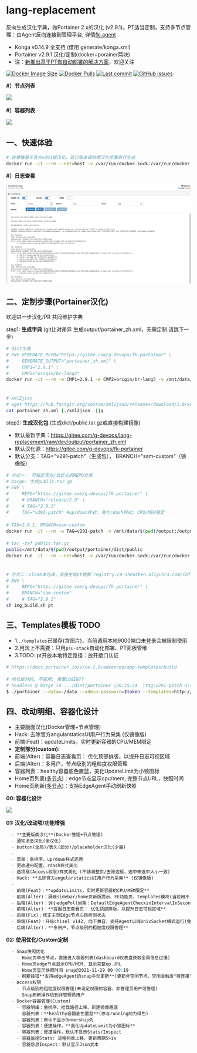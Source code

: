 # lang-replacement

反向生成汉化字典，做Portainer 2.x的汉化 (v2.9.1)。PT适当定制，支持多节点管理：由Agent反向连接到管理平台, 详情[fk-agent](https://gitee.com/g-devops/fk-agent)

- Konga v0.14.9 全支持 (借用 generate/konga.xml)
- Portainer v2.9.1 汉化/定制(docker+porainer两块)
- 注：[新推出基于PT做自动部署的解决方案](https://gitee.com/g-devops/fk-portainer-stack-utils)，欢迎关注

[![Docker Image Size](https://img.shields.io/docker/image-size/infrastlabs/portainer-cn/latest)](https://hub.docker.com/r/infrastlabs/portainer-cn/tags)
[![Docker Pulls](https://img.shields.io/docker/pulls/infrastlabs/portainer-cn.svg)](https://hub.docker.com/r/infrastlabs/portainer-cn)
[![Last commit](https://img.shields.io/github/last-commit/infrastlabs/lang-replacement.svg)](https://www.github.com/infrastlabs/lang-replacement)
[![GitHub issues](https://img.shields.io/github/issues/infrastlabs/lang-replacement.svg)](https://www.github.com/infrastlabs/lang-replacement/issues)

**#）节点列表**

![](https://gitee.com/g-devops/lang-replacement/raw/dev/static/res/c01-节点列表.png)

**#）容器列表**

![](https://gitee.com/g-devops/lang-replacement/raw/dev/static/res/c02-容器列表.png)

## 一、快速体验

```bash
# 该镜像基于官方v291做汉化，其它版本请依据汉化步骤自行生成
docker run -it --rm --net=host -v /var/run/docker.sock:/var/run/docker.sock infrastlabs/portainer-cn
```

**#）日志查看**

![](./static/res/b22-logs.png)

## 二、定制步骤(Portainer汉化)

欢迎进一步汉化/PR 共同维护字典

step1: **生成字典**  (git比对差异 生成output/portainer_zh.xml，无需定制 请跳下一步)

```bash
# dict生成
# ENV GENERATE_REPO="https://gitee.com/g-devops/fk-portainer" \
#     GENERATE_OUTPUT="portainer_zh.xml" \
#     CMP1="2.9.1" \
#     CMP2="origin/br-lang2"
docker run -it --rm -e CMP1=2.9.1 -e CMP2=origin/br-lang3 -v /mnt/data/$(pwd)/output:/output registry.cn-shenzhen.aliyuncs.com/infrastlabs/lang-replacement:dict


# xml2json
# wget https://hub.fastgit.org/covrom/xml2json/releases/download/1.0/xml2json
cat portainer_zh.xml |./xml2json  |jq

```

step2: **生成汉化包** (生成dict/public.tar.gz或直接构建镜像)

- 默认最新字典：https://gitee.com/g-devops/lang-replacement/raw/dev/output/portainer_zh.xml
- 默认汉化源：https://gitee.com/g-devops/fk-portainer
- 默认分支：TAG="v291-patch"（生成包）， BRANCH="sam-custom"（镜像版）

```bash
# 方式一： 可指定官方/自定义的REPO仓库
# barge: 生成public.tar.gz
# ENV \
#     REPO="https://gitee.com/g-devops/fk-portainer" \ 
#     # BRANCH="release/2.9" \
#     # TAG="2.9.1"
#     TAG="v291-patch" #up/down样式; 美化rdash样式; CPU/MEM限定

# TAG=2.9.1; BRANCH=sam-custom
docker run -it --rm -e TAG=v291-patch -v /mnt/data/$(pwd)/output:/output registry.cn-shenzhen.aliyuncs.com/infrastlabs/lang-replacement:replace

# tar -zxf public.tar.gz 
public=/mnt/data/$(pwd)/output/portainer/dist/public
docker run -it --rm --net=host -v /var/run/docker.sock:/var/run/docker.sock -v $public:/public portainer/portainer-ce:2.9.1-alpine


# 方式二：clone本仓库，直接生成pt镜像`registry.cn-shenzhen.aliyuncs.com/infrastlabs/portainer-cn:latest`
# ENV \
#     REPO="https://gitee.com/g-devops/fk-portainer" \ 
#     BRANCH="sam-custom"
#     # TAG="2.9.1"
sh img_build.sh pt

```

## 三、Templates模板 TODO

- 1.`./templates`已缓存(含图片)，当前调用本地9000端口未登录会被限制使用
- 2.用法上不需要：只用`psu-stack`自动化部署、PT面板管维
- 3.TODO: pt开放本地特定路径：放开接口认证

```bash
# https://docs.portainer.io/v/ce-2.9/advanced/app-templates/build

# 地址是对的, 不能用: 需要LOGIN??
# headless @ barge in .../dist/portainer |20:15:24  |tag:v291-patch U:48 ✗| 
$ ./portainer --data=./data --admin-password=$token --templates=http://127.0.0.1:9000/templates/templates.json

```

## 四、改动明细、容器化设计

- 主要版面汉化(Docker管理+节点管理)
- Hack: 去除官方angularstaticsUI用户行为采集 (仅镜像版)
- 前端(Feat)：updateLimits，实时更新容器的CPU/MEM限定
- **定制部分(custom):**
- 前端(Alter)：容器日志查看页： 优化顶部排版，以提升日志可视区域
- 后端(Alter)：多用户，节点级别的粗粒度权限管理
- 容器列表：healthy容器底色置蓝，美化UpdateLimit为小锁图标
- Home页列表([多节点](https://gitee.com/g-devops/fk-portainer-stack-utils#4agent%E7%AB%AF---%E8%8A%82%E7%82%B9%E5%88%9D%E5%A7%8B))：edge节点显示cpu/mem, 完整节点URL，快照时间
- Home页刷新([多节点](https://gitee.com/g-devops/fk-portainer-stack-utils#4agent%E7%AB%AF---%E8%8A%82%E7%82%B9%E5%88%9D%E5%A7%8B))：支持EdgeAgent手动刷新快照

**00: 容器化设计**

![](https://gitee.com/g-devops/lang-replacement/raw/dev/static/res/01-容器化.png)

**01: 汉化/改动项/功能增强**

```markdown
  - **主要版面汉化**(Docker管理+节点管理)
  - 通知消息汉化(全汉化)
  - button(全局)/表头(部分)/placeholder汉化(少量)
  - 
  - 菜单：重排序，up/down样式还原
  - 更改通用配置、rdash样式美化
  - 选项框(Access权限)样式美化 (不铺满整页/去除边框，选中未选中大小一致)
  - Hack: **去除官方angularstaticsUI用户行为采集** (仅镜像版)
  - 
  - 前端(Feat)：**updateLimits，实时更新容器的CPU/MEM限定**
  - 前端(Alter)：屏蔽sidebar/home页新版提示、EE功能页、templates模块(当前用不上它)。
  - 后端(Alter)：调小edgePoll周期：DefaultEdgeAgentCheckinIntervalInSeconds = 1 //5改1秒
  - 前端(Alter)：**容器日志查看页： 优化顶部排版，以提升日志可视区域**
  - 后端(Fix)：修正主页Edge节点心跳检测状态
  - 后端(Feat)：升级chisel v142, 向下兼容，支持Agent以纯UnixSocket模式运行(免TCP端口占用，提升连接性能)
  - 后端(Alter)：**多用户，节点级别的粗粒度权限管理**
```

**02: 使用优化/Custom定制**

```markdown
  - Snap快照优化
    - Home页单击节点，直接进入容器列表(dashboard仪表盘获取全局信息过慢)
    - Home页edge节点显示CPU/MEM, 显示完整ep.URL
    - Home页显示快照时间 snap@2021-11-29 00:00:19 
    - 刷新按钮**支持edgeAgent的snap手动更新**(更新非空闲节点，空闲会触发"待连接"，得连接后下次再刷新生效)
  - Access权限
    - 节点级别的粗粒度权限管理(未设定权限的容器，非管理员用户可管理)
    - Snap刷新操作给到非管理员用户
  - Docker容器管理(Custom)
    - 容器明细：重排序，挂载路径上移、新建镜像置底
    - 容器列表：**healthy容器底色置蓝**(原与running同为绿色)
    - 容器列表：默认不显示Ownership列
    - 容器列表：便捷操作，**美化UpdateLimit为小锁图标**
    - 容器列表：便捷操作，默认不显示Stats/Inspect
    - 容器监控Stats: 进程列表上移、更新周期5>1s
    - 容器信息Inspect：默认显示Json文本
```
